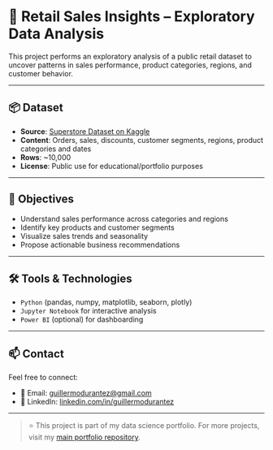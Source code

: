 # 🛒 Retail Sales Insights – Exploratory Data Analysis

This project performs an exploratory analysis of a public retail dataset to uncover patterns in sales performance, product categories, regions, and customer behavior.

---

## 📦 Dataset

- **Source**: [Superstore Dataset on Kaggle](https://www.kaggle.com/datasets/vivek468/superstore-dataset-final)
- **Content**: Orders, sales, discounts, customer segments, regions, product categories and dates
- **Rows**: ~10,000
- **License**: Public use for educational/portfolio purposes

---

## 🎯 Objectives

- Understand sales performance across categories and regions  
- Identify key products and customer segments  
- Visualize sales trends and seasonality  
- Propose actionable business recommendations

---

## 🛠️ Tools & Technologies

- `Python` (pandas, numpy, matplotlib, seaborn, plotly)
- `Jupyter Notebook` for interactive analysis
- `Power BI` (optional) for dashboarding

---
## 📫 Contact

Feel free to connect:

- 📧 Email: guillermodurantez@gmail.com  
- 🔗 LinkedIn: [linkedin.com/in/guillermodurantez](https://www.linkedin.com/in/guillermodurantez/)  

---

> ⭐ This project is part of my data science portfolio. For more projects, visit my [main portfolio repository](https://github.com/guillermodurantez/portfolio).


